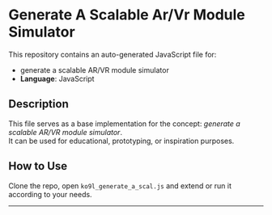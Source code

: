 # Generate A Scalable Ar/Vr Module Simulator

This repository contains an auto-generated JavaScript file for:

- generate a scalable AR/VR module simulator
- **Language**: JavaScript

## Description

This file serves as a base implementation for the concept: *generate a scalable AR/VR module simulator*.  
It can be used for educational, prototyping, or inspiration purposes.

## How to Use

Clone the repo, open `ko9l_generate_a_scal.js` and extend or run it according to your needs.

---


